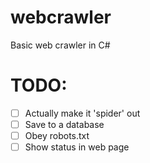 # webcrawler
Basic web crawler in C#

# TODO:
- [ ] Actually make it 'spider' out
- [ ] Save to a database
- [ ] Obey robots.txt
- [ ] Show status in web page

